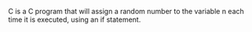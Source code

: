 C is a C program that will assign a random number to the variable n each time it is executed, using an if statement.